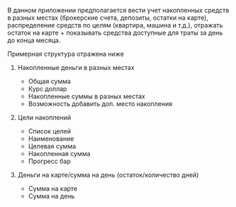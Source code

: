 В данном приложении предполагается вести учет накопленных средств в разных местах (брокерские счета, депозиты, остатки на карте), распределение средств по целям (квартира, машина и т.д.), отражать остаток на карте + показывать средства доступные для траты за день до конца месяца. 

Примерная структура отражена ниже

1. Накопленные деньги в разных местах
    - Общая сумма
    - Курс доллар
    - Накопленные суммы в разных местах
    - Возможность добавить доп. место накопления

2. Цели накоплений
    - Список целей
    - Наименование
    - Целевая сумма
    - Накопленная сумма
    - Прогресс бар

3. Деньги на карте/сумма на день (остаток/количество дней)
    - Сумма на карте
    - Сумма на день

